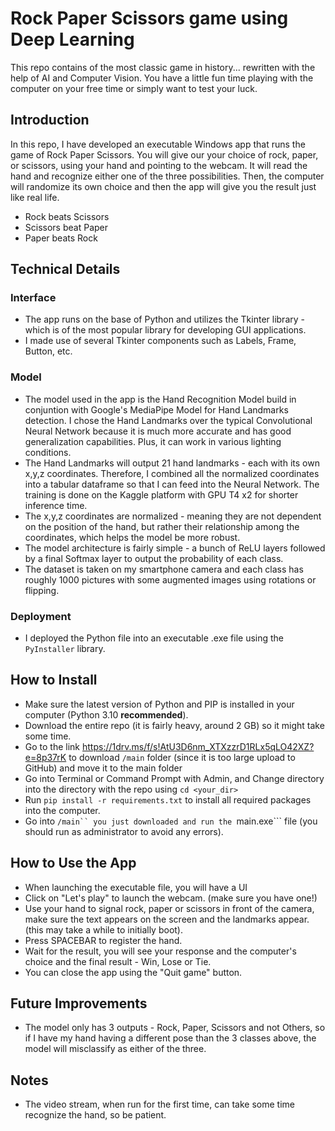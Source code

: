 # Rock Paper Scissors game using Deep Learning
This repo contains of the most classic game in history... rewritten with the help of AI and Computer Vision. You have a little fun time playing with the computer on your free time or simply want to test your luck.
## Introduction
In this repo, I have developed an executable Windows app that runs the game of Rock Paper Scissors. You will give our your choice of rock, paper, or scissors, using your hand and pointing to the webcam. It will read the hand and recognize either one of the three possibilities. Then, the computer will randomize its own choice and then the app will give you the result just like real life. </br>
- Rock beats Scissors
- Scissors beat Paper
- Paper beats Rock
## Technical Details
### Interface
- The app runs on the base of Python and utilizes the Tkinter library - which is of the most popular library for developing GUI applications.
- I made use of several Tkinter components such as Labels, Frame, Button, etc.
### Model
- The model used in the app is the Hand Recognition Model build in conjuntion with Google's MediaPipe Model for Hand Landmarks detection. I chose the Hand Landmarks over the typical Convolutional Neural Network because it is much more accurate and has good generalization capabilities. Plus, it can work in various lighting conditions.
- The Hand Landmarks will output 21 hand landmarks - each with its own x,y,z coordinates. Therefore, I combined all the normalized coordinates into a tabular dataframe so that I can feed into the Neural Network. The training is done on the Kaggle platform with GPU T4 x2 for shorter inference time.
- The x,y,z coordinates are normalized - meaning they are not dependent on the position of the hand, but rather their relationship among the coordinates, which helps the model be more robust.
- The model architecture is fairly simple - a bunch of ReLU layers followed by a final Softmax layer to output the probability of each class.
- The dataset is taken on my smartphone camera and each class has roughly 1000 pictures with some augmented images using rotations or flipping.
### Deployment
- I deployed the Python file into an executable .exe file using the ```PyInstaller``` library.
## How to Install
- Make sure the latest version of Python and PIP is installed in your computer (Python 3.10 **recommended**).
- Download the entire repo (it is fairly heavy, around 2 GB) so it might take some time.
- Go to the link https://1drv.ms/f/s!AtU3D6nm_XTXzzrD1RLx5qLO42XZ?e=8p37rK to download ```/main``` folder (since it is too large upload to GitHub) and move it to the main folder
- Go into Terminal or Command Prompt with Admin, and Change directory into the directory with the repo using ```cd <your_dir>```
- Run ```pip install -r requirements.txt``` to install all required packages into the computer.
- Go into ```/main`` you just downloaded and run the ```main.exe``` file (you should run as administrator to avoid any errors).
## How to Use the App
- When launching the executable file, you will have a UI
- Click on "Let's play" to launch the webcam. (make sure you have one!)
- Use your hand to signal rock, paper or scissors in front of the camera, make sure the text appears on the screen and the landmarks appear. (this may take a while to initially boot).
- Press SPACEBAR to register the hand.
- Wait for the result, you will see your response and the computer's choice and the final result - Win, Lose or Tie.
- You can close the app using the "Quit game" button.

## Future Improvements
- The model only has 3 outputs - Rock, Paper, Scissors and not Others, so if I have my hand having a different pose than the 3 classes above, the model will misclassify as either of the three.

## Notes
- The video stream, when run for the first time, can take some time recognize the hand, so be patient.
